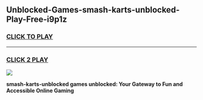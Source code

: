 
## Unblocked-Games-smash-karts-unblocked-Play-Free-i9p1z
<h3>
<a href="https://premium76.site?title=smash-karts-unblocked&ref=18A1">CLICK TO PLAY</a></h3>
<hr>

<h3>
<a href="https://premium76.site?title=smash-karts-unblocked&ref=18A1">CLICK 2 PLAY</a>
  
</h3>

<a href="https://premium76.site?title=smash-karts-unblocked&ref=18A1"><img src="https://clearcache.store/games.png"></a>


**smash-karts-unblocked games unblocked: Your Gateway to Fun and Accessible Online Gaming**
